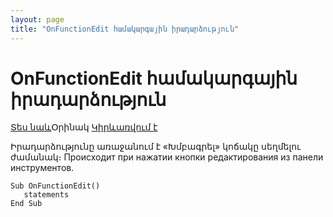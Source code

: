 ```yaml
---
layout: page
title: "OnFunctionEdit համակարգային իրադարձություն"
---
```


# OnFunctionEdit համակարգային իրադարձություն

[Տես նաև](TreeEvents.md)Օրինակ [Կիրևառվում է](../Defs/Tree.md)

Իրադարձությունը առաջանում է «Խմբագրել» կոճակը սեղմելու ժամանակ։ 
Происходит при нажатии кнопки редактирования из панели инструментов. 



```as4x
Sub OnFunctionEdit()
   statements
End Sub
```
